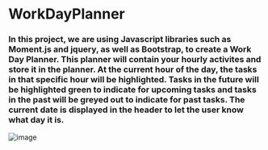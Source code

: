 # WorkDayPlanner

### In this project, we are using Javascript libraries such as Moment.js and jquery, as well as Bootstrap, to create a Work Day Planner. This planner will contain your hourly activites and store it in the planner. At the current hour of the day, the tasks in that specific hour will be highlighted. Tasks in the future will be highlighted green to indicate for upcoming tasks and tasks in the past will be greyed out to indicate for past tasks. The current date is displayed in the header to let the user know what day it is. 

![image](https://user-images.githubusercontent.com/81788122/119413785-5ae89e80-bcbc-11eb-8a94-83f98bdc4d9f.png)
